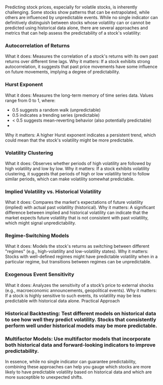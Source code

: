Predicting stock prices, especially for volatile stocks, is inherently challenging. Some stocks show patterns that can be extrapolated, while others are influenced by unpredictable events. While no single indicator can definitively distinguish between stocks whose volatility can or cannot be predicted using historical data alone, there are several approaches and metrics that can help assess the predictability of a stock's volatility:

### Autocorrelation of Returns
What it does: Measures the correlation of a stock's returns with its own past returns over different time lags.
Why it matters: If a stock exhibits strong autocorrelation, it suggests that past price movements have some influence on future movements, implying a degree of predictability.

### Hurst Exponent
What it does: Measures the long-term memory of time series data. Values range from 0 to 1, where:
- 0.5 suggests a random walk (unpredictable)
- 0.5 indicates a trending series (predictable)
- < 0.5 suggests mean-reverting behavior (also potentially predictable)
- 
Why it matters: A higher Hurst exponent indicates a persistent trend, which could mean that the stock's volatility might be more predictable.

### Volatility Clustering

What it does: Observes whether periods of high volatility are followed by high volatility and low by low.
Why it matters: If a stock exhibits volatility clustering, it suggests that periods of high or low volatility tend to follow similar periods, which can make volatility somewhat predictable.

### Implied Volatility vs. Historical Volatility
What it does: Compares the market's expectations of future volatility (implied) with actual past volatility (historical).
Why it matters: A significant difference between implied and historical volatility can indicate that the market expects future volatility that is not consistent with past volatility, which might signal unpredictability.

### Regime-Switching Models
What it does: Models the stock's returns as switching between different "regimes" (e.g., high-volatility and low-volatility states).
Why it matters: Stocks with well-defined regimes might have predictable volatility when in a particular regime, but transitions between regimes can be unpredictable.

### Exogenous Event Sensitivity
What it does: Analyzes the sensitivity of a stock’s price to external shocks (e.g., macroeconomic announcements, geopolitical events).
Why it matters: If a stock is highly sensitive to such events, its volatility may be less predictable with historical data alone.
Practical Approach

### Historical Backtesting: Test different models on historical data to see how well they predict volatility. Stocks that consistently perform well under historical models may be more predictable.

### Multifactor Models: Use multifactor models that incorporate both historical data and forward-looking indicators to improve predictability.

In essence, while no single indicator can guarantee predictability, combining these approaches can help you gauge which stocks are more likely to have predictable volatility based on historical data and which are more susceptible to unexpected shifts.

